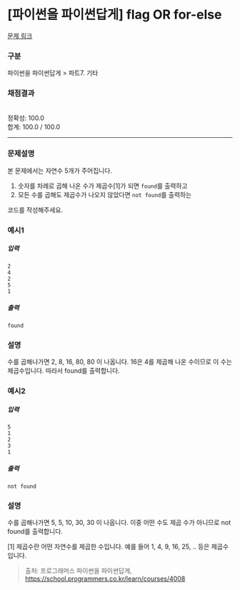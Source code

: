 # [파이썬을 파이썬답게] flag OR for-else
[문제 링크](https://school.programmers.co.kr/learn/courses/4008/lessons/66568) 

### 구분

파이썬을 파이썬답게 > 파트7. 기타
### 채점결과

<br/>정확성: 100.0<br/>합계: 100.0 / 100.0

<hr>

### 문제설명
<p>본 문제에서는 자연수 5개가 주어집니다.<br>

1. 숫자를 차례로 곱해 나온 수가 제곱수[1]가 되면 <code>found</code>를 출력하고
2. 모든 수를 곱해도 제곱수가 나오지 않았다면 <code>not found</code>를 출력하는

코드를 작성해주세요.</p>

### 예시1
<h5>입력</h5>

`2`<br>
`4`<br>
`2`<br>
`5`<br>
`1`

<h5>출력</h5>
<code>found</code>

### 설명
<p>수를 곱해나가면 2, 8, 16, 80, 80 이 나옵니다. 16은 4를 제곱해 나온 수이므로 이 수는 제곱수입니다. 따라서 found를 출력합니다.</p>


### 예시2
<h5>입력</h5>

`5`<br>
`1`<br>
`2`<br>
`3`<br>
`1`

<h5>출력</h5>
<code>not found</code>

### 설명
<p>수를 곱해나가면 5, 5, 10, 30, 30 이 나옵니다. 이중 어떤 수도 제곱 수가 아니므로 not found를 출력합니다.</p>

<p>[1] 제곱수란 어떤 자연수를 제곱한 수입니다. 예를 들어 1, 4, 9, 16, 25, .. 등은 제곱수입니다.</p>

> 출처: 프로그래머스 파이썬을 파이썬답게, https://school.programmers.co.kr/learn/courses/4008
